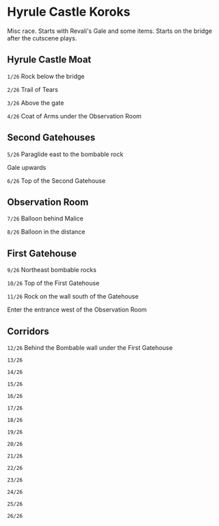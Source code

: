 # Hyrule Castle Koroks

Misc race. Starts with Revali's Gale and some items. Starts on the bridge after the cutscene plays.

## Hyrule Castle Moat

`1/26` Rock below the bridge 

`2/26` Trail of Tears

`3/26` Above the gate

`4/26` Coat of Arms under the Observation Room

## Second Gatehouses

`5/26` Paraglide east to the bombable rock

Gale upwards

`6/26` Top of the Second Gatehouse

## Observation Room

`7/26` Balloon behind Malice

`8/26` Balloon in the distance

## First Gatehouse

`9/26` Northeast bombable rocks

`10/26` Top of the First Gatehouse

`11/26` Rock on the wall south of the Gatehouse

Enter the entrance west of the Observation Room

## Corridors

`12/26` Behind the Bombable wall under the First Gatehouse

`13/26` 

`14/26` 

`15/26` 

`16/26` 

`17/26` 

`18/26` 

`19/26` 

`20/26` 

`21/26` 

`22/26` 

`23/26` 

`24/26` 

`25/26` 

`26/26` 
